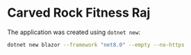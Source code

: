 # Carved Rock Fitness Raj

The application was created using `dotnet new`:

```bash
dotnet new blazor --framework "net8.0" --empty --no-https
```
